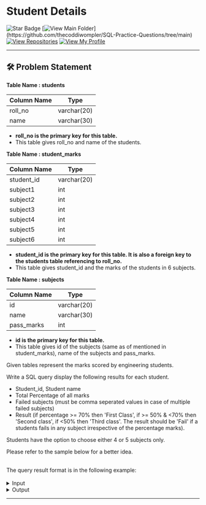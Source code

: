 # Student Details
![Star Badge](https://img.shields.io/static/v1?label=%F0%9F%8C%9F&message=If%20Useful&style=style=flat&color=BC4E99)
[![View Main Folder](https://img.shields.io/badge/View-Main_Folder-971901?)](https://github.com/thecoddiwompler/SQL-Practice-Questions/tree/main)
[![View Repositories](https://img.shields.io/badge/View-My_Repositories-blue?logo=GitHub)](https://github.com/thecoddiwompler?tab=repositories)
[![View My Profile](https://img.shields.io/badge/View-My_Profile-green?logo=GitHub)](https://github.com/thecoddiwompler)

---

## 🛠️ Problem Statement

  <b>Table Name : students</b>

|  Column Name  |Type |
| ------------- | ------------- |
| roll_no  | varchar(20) |
| name    | varchar(30)       |

* <b> roll_no is the primary key for this table.</b> </br>
* This table gives roll_no and name of the students.</br>

<b>Table Name : student_marks</b>

|  Column Name  |Type |
| ------------- | ------------- |
| student_id  | varchar(20) |
| subject1    | int       |
| subject2    | int       |
| subject3    | int       |
| subject4    | int       |
| subject5    | int       |
| subject6    | int       |

* <b> student_id is the primary key for this table. It is also a foreign key to the students table referencing to roll_no.</b> </br>
* This table gives student_id and the marks of the students in 6 subjects.</br>

<b>Table Name : subjects</b>

|  Column Name  |Type |
| ------------- | ------------- |
| id  | varchar(20) |
| name    | varchar(30)        |
| pass_marks    | int       |

* <b> id is the primary key for this table.</b> </br>
* This table gives id of the subjects (same as of mentioned in student_marks), name of the subjects and pass_marks.</br>

Given tables represent the marks scored by engineering students.

Write a SQL query display the following results for each student.
  - Student_id, Student name
  - Total Percentage of all marks
  - Failed subjects (must be comma seperated values in case of multiple failed subjects)
  - Result (if percentage >= 70% then 'First Class', if >= 50% & <70% then 'Second class', if <50% then 'Third class'.
  			The result should be 'Fail' if a students fails in any subject irrespective of the percentage marks).

Students have the option to choose either 4 or 5 subjects only.

Please refer to the sample below for a better idea.

</br>
The query result format is in the following example:  
<br></br>

 <details>
<summary>
Input
</summary>
 </br>

 <b>Table Name: students</b>

| roll_no   | name   |
|-----------|--------|
| 2GR5CS011 | Maryam |
| 2GR5CS012 | Rose   |
| 2GR5CS013 | Alice  |
| 2GR5CS014 | Lilly  |
| 2GR5CS015 | Anna   |
| 2GR5CS016 | Zoya   |


<b>Table Name: student_marks</b>

| student_id | S1  | S2  | S3  | S4  | S5  | S6  |
|------------|-----|-----|-----|-----|-----|-----|
| 2GR5CS011  | 75  | null| 56  | 69  | 82  | null|
| 2GR5CS012  | 57  | 46  | 32  | 30  | null| null|
| 2GR5CS013  | 40  | 52  | 56  | null| 31  | 40  |
| 2GR5CS014  | 65  | 73  | null| 81  | 33  | 41  |
| 2GR5CS015  | 98  | null| 94  | null| 90  | 20  |
| 2GR5CS016  | null| 98  | 98  | 81  | 84  | 89  |


<b>Table Name: subjects</b>

| id  | name                          | pass_marks |
|-----|-------------------------------|------------|
| S1  | Mathematics                   | 40         |
| S2  | Algorithms                    | 35         |
| S3  | Computer Networks             | 35         |
| S4  | Data Structure                | 40         |
| S5  | Artificial Intelligence      | 30         |
| S6  | Object Oriented Programming  | 35         |


</details>

<details>
<summary>
Output
</summary>
</br>
  
| student_id   | student_name       | percentage_marks | failed_subjects | result |
| ---- |  ---- | ---- |  ---- | ---- |
| 2GR5CS011 | Maryam | 70.50 | null | First Class |
| 2GR5CS012 | Rose   | 41.25 | Data Structure,Computer Networks | Fail |
| 2GR5CS013 | Alice  | 43.80 | null | Third Class |
| 2GR5CS014 | Lilly  | 58.60 | null | Second Class |
| 2GR5CS015 | Anna   | 75.50 | Object Oriented Programming | Fail |
| 2GR5CS016 | Zoya   | 90.00 | null | First Class |

</details>

---
